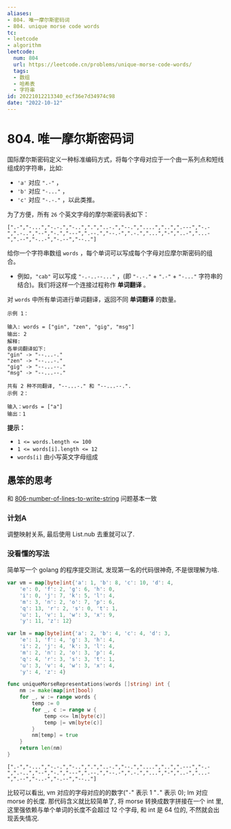 ```yaml
---
aliases:
- 804. 唯一摩尔斯密码词
- 804. unique morse code words
tc:
- leetcode
- algorithm
leetcode:
  num: 804
  url: https://leetcode.cn/problems/unique-morse-code-words/
  tags:
  - 数组
  - 哈希表
  - 字符串
id: 20221012213340_ecf36e7d34974c98
date: "2022-10-12"
---
```


# 804. 唯一摩尔斯密码词

国际摩尔斯密码定义一种标准编码方式，将每个字母对应于一个由一系列点和短线组成的字符串，比如:

* `'a'` 对应 `".-"` ，
* `'b'` 对应 `"-..."` ，
* `'c'` 对应 `"-.-."` ，以此类推。

为了方便，所有 `26` 个英文字母的摩尔斯密码表如下：

`[".-","-...","-.-.","-..",".","..-.","--.","....","..",".---","-.-",".-..","--","-.","---",".--.","--.-",".-.","...","-","..-","...-",".--","-..-","-.--","--.."]`

给你一个字符串数组 `words` ，每个单词可以写成每个字母对应摩尔斯密码的组合。

* 例如，`"cab"` 可以写成 `"-.-..--..."` ，(即 `"-.-."` + `".-"` + `"-..."` 字符串的结合)。我们将这样一个连接过程称作 **单词翻译** 。

对 `words` 中所有单词进行单词翻译，返回不同 **单词翻译** 的数量。

```
示例 1：

输入: words = ["gin", "zen", "gig", "msg"]
输出: 2
解释:
各单词翻译如下:
"gin" -> "--...-."
"zen" -> "--...-."
"gig" -> "--...--."
"msg" -> "--...--."

共有 2 种不同翻译, "--...-." 和 "--...--.".
示例 2：

输入：words = ["a"]
输出：1
```

**提示：**

* `1 <= words.length <= 100`
* `1 <= words[i].length <= 12`
* `words[i]` 由小写英文字母组成

## 愚笨的思考

和 [806-number-of-lines-to-write-string](806-number-of-lines-to-write-string.md) 问题基本一致

### 计划A

调整映射关系, 最后使用 List.nub 去重就可以了.

### 没看懂的写法

简单写一个 golang 的程序提交测试, 发现第一名的代码很神奇, 不是很理解为啥.

```go
var vm = map[byte]int{'a': 1, 'b': 8, 'c': 10, 'd': 4,
    'e': 0, 'f': 2, 'g': 6, 'h': 0,
    'i': 0, 'j': 7, 'k': 5, 'l': 4,
    'm': 3, 'n': 2, 'o': 7, 'p': 6,
    'q': 13, 'r': 2, 's': 0, 't': 1,
    'u': 1, 'v': 1, 'w': 3, 'x': 9,
    'y': 11, 'z': 12}

var lm = map[byte]int{'a': 2, 'b': 4, 'c': 4, 'd': 3,
    'e': 1, 'f': 4, 'g': 3, 'h': 4,
    'i': 2, 'j': 4, 'k': 3, 'l': 4,
    'm': 2, 'n': 2, 'o': 3, 'p': 4,
    'q': 4, 'r': 3, 's': 3, 't': 1,
    'u': 3, 'v': 4, 'w': 3, 'x': 4,
    'y': 4, 'z': 4}

func uniqueMorseRepresentations(words []string) int {
    nm := make(map[int]bool)
    for _, w := range words {
        temp := 0
        for _, c := range w {
            temp <<= lm[byte(c)]
            temp |= vm[byte(c)]
        }
        nm[temp] = true
    }
    return len(nm)
}
```

`[".-","-...","-.-.","-..",".","..-.","--.","....","..",".---","-.-",".-..","--","-.","---",".--.","--.-",".-.","...","-","..-","...-",".--","-..-","-.--","--.."]`

比较可以看出, vm 对应的字母对应的的数字("`-`" 表示 1 "`.`" 表示 0); lm 对应 morse 的长度. 那代码含义就比较简单了, 将 morse 转换成数字拼接在一个 int 里, 这里强依赖与单个单词的长度不会超过 12 个字母, 和 int 是 64 位的, 不然就会出现丢失情况.
